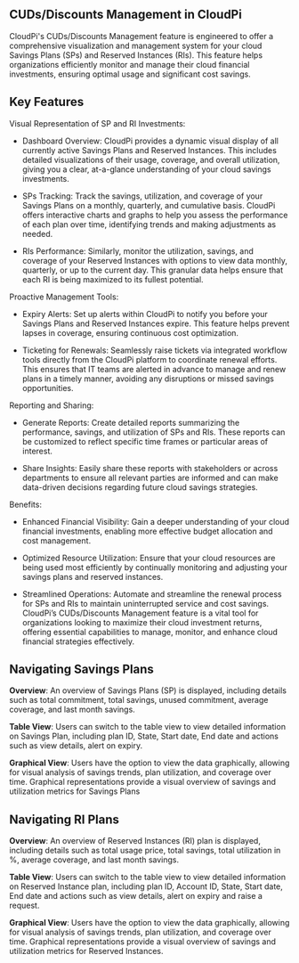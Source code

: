 ## CUDs/Discounts Management in CloudPi 
<!-- ## Overview  -->
CloudPi's CUDs/Discounts Management feature is engineered to offer a comprehensive 
visualization and management system for your cloud Savings Plans (SPs) and Reserved 
Instances (RIs). This feature helps organizations efficiently monitor and manage their cloud 
financial investments, ensuring optimal usage and significant cost savings.

## Key Features 
 
Visual Representation of SP and RI Investments:

- Dashboard Overview: CloudPi provides a dynamic visual display of all currently active Savings Plans and Reserved Instances. This includes detailed visualizations of their usage, 
coverage, and overall utilization, giving you a clear, at-a-glance understanding of your cloud 
savings investments. 
 
 - SPs Tracking: Track the savings, utilization, and coverage of your Savings Plans on a 
monthly, quarterly, and cumulative basis. CloudPi offers interactive charts and graphs to 
help you assess the performance of each plan over time, identifying trends and making 
adjustments as needed. 

 - RIs Performance: Similarly, monitor the utilization, savings, and coverage of your Reserved 
Instances with options to view data monthly, quarterly, or up to the current day. This 
granular data helps ensure that each RI is being maximized to its fullest potential. 
 
Proactive Management Tools: 

- Expiry Alerts: Set up alerts within CloudPi to notify you before your Savings Plans and 
Reserved Instances expire. This feature helps prevent lapses in coverage, ensuring 
continuous cost optimization. 

- Ticketing for Renewals: Seamlessly raise tickets via integrated workflow tools directly from 
the CloudPi platform to coordinate renewal efforts. This ensures that IT teams are alerted in 
advance to manage and renew plans in a timely manner, avoiding any disruptions or missed 
savings opportunities. 
 
Reporting and Sharing: 

- Generate Reports: Create detailed reports summarizing the performance, savings, and 
utilization of SPs and RIs. These reports can be customized to reflect specific time frames or 
particular areas of interest. 

- Share Insights: Easily share these reports with stakeholders or across departments to 
ensure all relevant parties are informed and can make data-driven decisions regarding 
future cloud savings strategies. 
 
Benefits:

- Enhanced Financial Visibility: Gain a deeper understanding of your cloud financial 
investments, enabling more effective budget allocation and cost management. 

- Optimized Resource Utilization: Ensure that your cloud resources are being used most 
efficiently by continually monitoring and adjusting your savings plans and reserved 
instances. 

- Streamlined Operations: Automate and streamline the renewal process for SPs and RIs to 
maintain uninterrupted service and cost savings.
CloudPi’s CUDs/Discounts Management feature is a vital tool for organizations looking to 
maximize their cloud investment returns, offering essential capabilities to manage, monitor, 
and enhance cloud financial strategies effectively.

## Navigating Savings Plans 

**Overview**: An overview of Savings Plans (SP) is displayed, including details such as total 
commitment, total savings, unused commitment, average coverage, and last month savings. 

**Table View**: Users can switch to the table view to view detailed information on Savings Plan, 
including plan ID, State, Start date, End date and actions such as view details, alert on 
expiry.

**Graphical View**: Users have the option to view the data graphically, allowing for visual 
analysis of savings trends, plan utilization, and coverage over time. Graphical 
representations provide a visual overview of savings and utilization metrics for Savings 
Plans

## Navigating RI Plans 

**Overview**: An overview of Reserved Instances (RI) plan is displayed, including details such as 
total usage price, total savings, total utilization in %, average coverage, and last month 
savings. 

**Table View**: Users can switch to the table view to view detailed information on Reserved 
Instance plan, including plan ID, Account ID, State, Start date, End date and actions such as 
view details, alert on expiry and raise a request. 

**Graphical View**: Users have the option to view the data graphically, allowing for visual 
analysis of savings trends, plan utilization, and coverage over time. Graphical 
representations provide a visual overview of savings and utilization metrics for Reserved 
Instances.